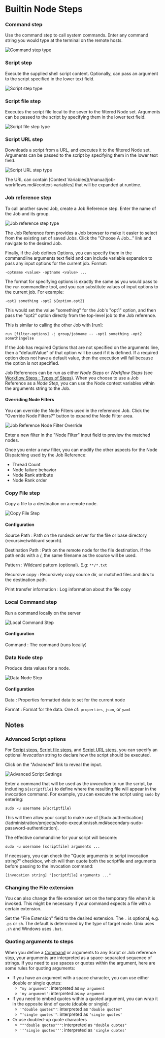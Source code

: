 # Builtin Node Steps

### Command step

Use the command step to call system commands. Enter any command string you
would type at the terminal on the remote hosts.

![Command step type](/figures/fig0404.png)

### Script step

Execute the supplied shell script content. Optionally, can pass an
argument to the script specified in the lower text field.

![Script step type](/figures/fig0405.png)

### Script file step

Executes the script file local to the sever to the filtered Node
set. Arguments can be passed to the script by specifying them in the
lower text field.

![Script file step type](/figures/fig0406.png)

### Script URL step

Downloads a script from a URL, and executes it to the filtered Node
set. Arguments can be passed to the script by specifying them in the
lower text field.

![Script URL step type](/figures/fig0406.png)

The URL can contain [Context Variables](/manual/job-workflows.md#context-variables] that will be expanded at runtime.

### Job reference step

To call another saved Job, create a Job Reference step. Enter the name
of the Job and its group.

![Job reference step type](/figures/fig0407.png)

The Job Reference form provides a Job browser to make it easier to
select from the existing set of saved Jobs.
Click the "Choose A Job..." link and navigate to the desired Job.

Finally, if the Job defines Options, you can specify them in the
commandline arguments text field and can include variable expansion to pass
any input options for the current job. Format:

    -optname <value> -optname <value> ...

The format for specifying options is exactly the same as you would pass
to the `run` commandline tool, and you can substitute values of input
options to the current job. For example:

    -opt1 something -opt2 ${option.opt2}

This would set the value "something" for the Job's "opt1" option, and then pass
the "opt2" option directly from the top-level job to the Job reference.

This is similar to calling the other Job with [run]:

```{.bash}
run [filter-options] -j group/jobname -- -opt1 something -opt2 somethingelse
```

If the Job has required Options that are not specified on the arguments line,
then a "defaultValue" of that option will be used if it is defined. If a
required option does not have a default value, then the execution will fail
because the option is not specified.

Job References can be run as either _Node Steps_ or _Workflow Steps_ (see [Workflow Steps : Types of Steps](#workflow-steps)).
When you choose to use a Job Reference as a _Node Step_, you can use the Node context variables within the arguments string to the Job.

#### Overriding Node Filters

You can override the Node Filters used in the referenced Job. Click the "Override Node Filters?" button to expand the Node Filter area.

![Job Reference Node Filter Override](/figures/job-ref-node-filter-override.png)

Enter a new filter in the "Node Filter" input field to preview the matched nodes.

Once you enter a new filter, you can modify the other aspects for the Node Dispatching used by the Job Reference:

- Thread Count
- Node failure behavior
- Node Rank attribute
- Node Rank order

### Copy File step

Copy a file to a destination on a remote node.

![Copy File Step](/figures/copy-file-step.png)

#### Configuration

Source Path
: Path on the rundeck server for the file or base directory (recursive/wildcard search).

Destination Path
: Path on the remote node for the file destination. If the path ends with a /, the same filename as the source will be used.

Pattern
: Wildcard pattern (optional). E.g: `**/*.txt`

Recursive copy
: Recursively copy source dir, or matched files and dirs to the destination path.

Print transfer information
: Log information about the file copy

### Local Command step

Run a command locally on the server

![Local Command Step](/figures/local-command-step.png)

#### Configuration

Command
: The command (runs locally)

### Data Node step

Produce data values for a node.

![Data Node Step](/figures/data-node-step.png)

#### Configuration

Data
: Properties formatted data to set for the current node

Format
: Format for the data. One of: `properties`, `json`, or `yaml`

## Notes

### Advanced Script options

For [Script steps](#script-step), [Script file steps](#script-file-step), and [Script URL steps](#script-url-step), you can specify an optional _Invocation_ string to declare how the script should be executed.

Click on the "Advanced" link to reveal the input.

![Advanced Script Settings](/figures/job_workflow_script_interpreter.png)

Enter a command that will be used as the _invocation_ to run the script, by including `${scriptfile}` to define where the resulting file will appear in the invocation command. For example, you can execute the script using `sudo` by entering:

```{.bash}
sudo -u username ${scriptfile}
```

This will then allow your script to make use of [Sudo authentication](/administration/projects/node-execution/ssh.md#secondary-sudo-password-authentication].

The effective commandline for your script will become:

```{.bash}
sudo -u username [scriptfile] arguments ...
```

If necessary, you can check the "Quote arguments to script invocation string?" checkbox, which will then quote both the scriptfile and arguments before passing to the invocation command:

    [invocation string] "[scriptfile] arguments ..."

### Changing the File extension

You can also change the file extension set on the temporary file when it is invoked. This might be necessary if your command expects a file with a certain extension.

Set the "File Extension" field to the desired extension. The `.` is optional, e.g. `.ps` or `sh`. The default is determined by the type of target node. Unix uses `.sh` and Windows uses `.bat`.

### Quoting arguments to steps

When you define a [Command](#command-step) or arguments to any Script or Job reference step, your arguments are interpreted as a space-separated sequence of strings. If you need to use spaces or quotes within the argument, here are some rules for quoting arguments:

- If you have an argument with a space character, you can use either double or single quotes:
  - `"my argument"`: interpreted as `my argument`
  - `'my argument'`: interpreted as `my argument`
- If you need to embed quotes within a quoted argument, you can wrap it in the opposite kind of quote (double or single):
  - `'"double quotes"'`: interpreted as `"double quotes"`
  - `"'single quotes'"`: interpreted as `'single quotes'`
- Or use doubled-up quote characters
  - `"""double quotes"""`: interpreted as `"double quotes"`
  - `'''single quotes'''`: interpreted as `'single quotes'`
